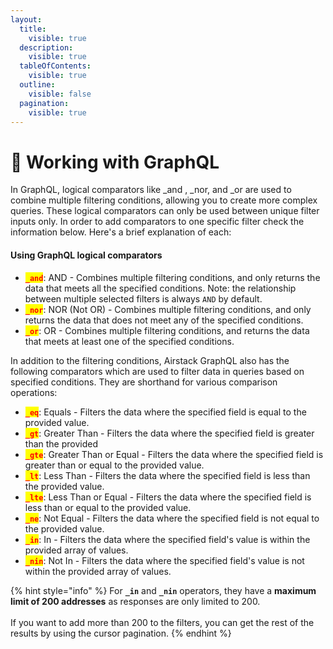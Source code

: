```yaml
---
layout:
  title:
    visible: true
  description:
    visible: true
  tableOfContents:
    visible: true
  outline:
    visible: false
  pagination:
    visible: true
---
```


# 📏 Working with GraphQL

In GraphQL, logical comparators like \_and , \_nor, and \_or are used to combine multiple filtering conditions, allowing you to create more complex queries. These logical comparators can only be used between unique filter inputs only. In order to add comparators to one specific filter check the information below. Here's a brief explanation of each:

#### Using GraphQL logical comparators

* <mark style="color:red;">**`_and`**</mark>: AND - Combines multiple filtering conditions, and only returns the data that meets all the specified conditions. Note: the relationship between multiple selected filters is always `AND` by default.
* <mark style="color:red;">**`_nor`**</mark>: NOR (Not OR) - Combines multiple filtering conditions, and only returns the data that does not meet any of the specified conditions.
* <mark style="color:red;">**`_or`**</mark>: OR - Combines multiple filtering conditions, and returns the data that meets at least one of the specified conditions.

In addition to the filtering conditions, Airstack GraphQL also has the following comparators which are used to filter data in queries based on specified conditions. They are shorthand for various comparison operations:

* <mark style="color:red;">**`_eq`**</mark>: Equals - Filters the data where the specified field is equal to the provided value.
* <mark style="color:red;">**`_gt`**</mark>: Greater Than - Filters the data where the specified field is greater than the provided
* <mark style="color:red;">**`_gte`**</mark>: Greater Than or Equal - Filters the data where the specified field is greater than or equal to the provided value.
* <mark style="color:red;">**`_lt`**</mark>: Less Than - Filters the data where the specified field is less than the provided value.
* <mark style="color:red;">**`_lte`**</mark>: Less Than or Equal - Filters the data where the specified field is less than or equal to the provided value.
* <mark style="color:red;">**`_ne`**</mark>: Not Equal - Filters the data where the specified field is not equal to the provided value.
* <mark style="color:red;">**`_in`**</mark>: In - Filters the data where the specified field's value is within the provided array of values.
* <mark style="color:red;">**`_nin`**</mark>: Not In - Filters the data where the specified field's value is not within the provided array of values.

{% hint style="info" %}
For **`_in`** and **`_nin`** operators, they have a **maximum limit of 200 addresses** as responses are only limited to 200.\
\
If you want to add more than 200 to the filters, you can get the rest of the results by using the cursor pagination.
{% endhint %}
